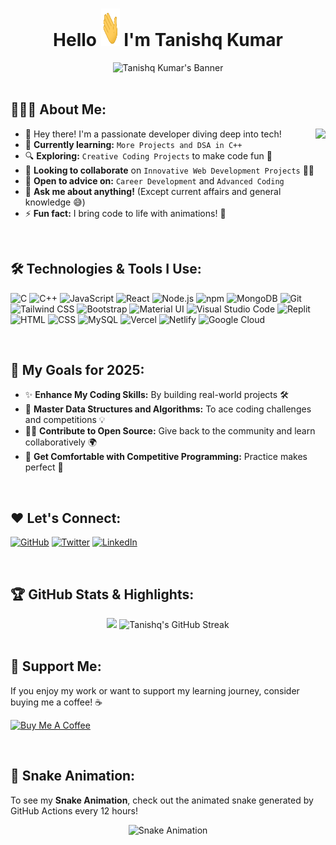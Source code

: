 <h1 align="center">Hello <img src="https://raw.githubusercontent.com/ABSphreak/ABSphreak/master/gifs/Hi.gif" width="30px" height="60px"> I'm Tanishq Kumar</h1>

<div align="center">
  <img src="./banner.jpg" alt="Tanishq Kumar's Banner" />
</div>

<br/>

## 👨🏻‍💻 About Me:

<img src="./thoughtworks-gif_dribbble.gif" height="290px" align="right" />

- 👋 Hey there! I'm a passionate developer diving deep into tech!  
- 🌱 **Currently learning:** `More Projects and DSA in C++`  
- 🔍 **Exploring:** `Creative Coding Projects` to make code fun 🎨  
- 👯 **Looking to collaborate** on `Innovative Web Development Projects` 👨‍💻  
- 🤔 **Open to advice on:** `Career Development` and `Advanced Coding`  
- 💬 **Ask me about anything!** (Except current affairs and general knowledge 😅)  
- ⚡ **Fun fact:** I bring code to life with animations! 🎉

<br/>

## 🛠️ Technologies & Tools I Use:

<p>
  <img alt="C" src="https://img.shields.io/badge/C-00599C?style=for-the-badge&logo=c&logoColor=white" height="25px"/>
  <img alt="C++" src="https://img.shields.io/badge/C%2B%2B-00599C?style=for-the-badge&logo=c%2B%2B&logoColor=white" height="25px"/>
  <img alt="JavaScript" src="https://img.shields.io/badge/JavaScript-323330?style=for-the-badge&logo=javascript&logoColor=F7DF1E" height="25px"/>
  <img alt="React" src="https://img.shields.io/badge/React-20232A?style=for-the-badge&logo=react&logoColor=61DAFB" height="25px"/>
  <img alt="Node.js" src="https://img.shields.io/badge/-Node.js-43853d?style=for-the-badge&logo=node.js&logoColor=white" height="25px"/>
  <img alt="npm" src="https://img.shields.io/badge/NPM-%23000000.svg?style=for-the-badge&logo=npm&logoColor=white" height="25px"/>
  <img alt="MongoDB" src="https://img.shields.io/badge/-MongoDB-4EA94B?style=for-the-badge&logo=mongodb&logoColor=white" height="25px"/>
  <img alt="Git" src="https://img.shields.io/badge/-Git-F05032?style=for-the-badge&logo=git&logoColor=white" height="25px"/>
  <img alt="Tailwind CSS" src="https://img.shields.io/badge/Tailwind_CSS-38B2AC?style=for-the-badge&logo=tailwind-css&logoColor=white" height="25px"/>
  <img alt="Bootstrap" src="https://img.shields.io/badge/Bootstrap-563D7C?style=for-the-badge&logo=bootstrap&logoColor=white" height="25px"/>
  <img alt="Material UI" src="https://img.shields.io/badge/Material--UI-0081CB?style=for-the-badge&logo=material-ui&logoColor=white" height="25px"/>
<!--   <img alt="Python" src="https://img.shields.io/badge/Python-14354C?style=for-the-badge&logo=python&logoColor=white" height="25px"/> -->
  <img alt="Visual Studio Code" src="https://img.shields.io/badge/Visual_Studio_Code-0078d7?style=for-the-badge&logo=visual%20studio%20code&logoColor=white" height="25px"/>
  <img alt="Replit" src="https://img.shields.io/badge/Replit-667881?style=for-the-badge&logo=replit&logoColor=white" height="25px"/>
  <img alt="HTML" src="https://img.shields.io/badge/HTML5-E34F26?style=for-the-badge&logo=html5&logoColor=white" height="25px"/>
  <img alt="CSS" src="https://img.shields.io/badge/CSS3-1572B6?style=for-the-badge&logo=css3&logoColor=white" height="25px"/>
  <img alt="MySQL" src="https://img.shields.io/badge/MySQL-4479A1?style=for-the-badge&logo=mysql&logoColor=white" height="25px"/>
  <img alt="Vercel" src="https://img.shields.io/badge/Vercel-000000?style=for-the-badge&logo=vercel&logoColor=white" height="25px"/>
  <img alt="Netlify" src="https://img.shields.io/badge/Netlify-00C7B7?style=for-the-badge&logo=netlify&logoColor=white" height="25px"/>
  <img alt="Google Cloud" src="https://img.shields.io/badge/Google_Cloud-4285F4?style=for-the-badge&logo=google-cloud&logoColor=white" height="25px"/>
</p>

<br/>

## 🚀 My Goals for 2025:

- ✨ **Enhance My Coding Skills:** By building real-world projects 🛠️  
- 🧠 **Master Data Structures and Algorithms:** To ace coding challenges and competitions 💡  
- 👨‍💻 **Contribute to Open Source:** Give back to the community and learn collaboratively 🌍  
- 🎯 **Get Comfortable with Competitive Programming:** Practice makes perfect 🥇

<br/>

## ❤️ Let's Connect:

<p>
  <a href="https://github.com/tanishq9090" target="_blank"><img alt="GitHub" src="https://img.shields.io/badge/GitHub-181717.svg?style=for-the-badge&logo=github&logoColor=white" height="30px" /></a>
  <a href="https://twitter.com/your_twitter_handle" target="_blank"><img alt="Twitter" src="https://img.shields.io/badge/Twitter-1DA1F2.svg?style=for-the-badge&logo=twitter&logoColor=white" height="30px" /></a>
  <a href="https://www.linkedin.com/in/tanishq-kumar/" target="_blank"><img alt="LinkedIn" src="https://img.shields.io/badge/LinkedIn-0077B5.svg?style=for-the-badge&logo=linkedin&logoColor=white" height="30px" /></a>
</p>

<br/>

## 🏆 GitHub Stats & Highlights:

<div align="center">
  <img src="https://github-readme-stats.vercel.app/api?username=tanishq9090&show_icons=true&theme=radical" />
  <img src="https://github-readme-streak-stats.herokuapp.com/?user=tanishq9090&theme=radical" alt="Tanishq's GitHub Streak" />
</div>

<br/>

## 🤝 Support Me:

If you enjoy my work or want to support my learning journey, consider buying me a coffee! ☕

<a href="https://www.buymeacoffee.com/your_username" target="_blank"><img src="https://cdn.buymeacoffee.com/buttons/v2/default-violet.png" alt="Buy Me A Coffee" height="60px" width="200px"></a>

<br/>

## 🐍 Snake Animation:

To see my **Snake Animation**, check out the animated snake generated by GitHub Actions every 12 hours!

<div align="center">
  <img src="https://raw.githubusercontent.com/tanishq9090/tanishq9090/output/snake.svg" alt="Snake Animation" />
</div>
